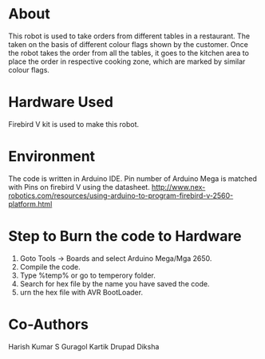 # About
This robot is used to take orders from different tables in  a restaurant. The taken on the basis of different colour flags shown by the customer. Once the robot takes the order from all the tables, it goes to the kitchen area to place the order in respective cooking zone, which are marked by similar colour flags. 

# Hardware Used
Firebird V kit is used to make this robot.

# Environment
The code is written in Arduino IDE. 
Pin number of Arduino Mega is matched with Pins on firebird V using the datasheet.
http://www.nex-robotics.com/resources/using-arduino-to-program-firebird-v-2560-platform.html

# Step to Burn the code to Hardware
1) Goto Tools -> Boards and select Arduino Mega/Mga 2650.
2) Compile the code.
3) Type %temp% or go to temperory folder.
4) Search for hex file by the name you have saved the code.
5) urn the hex file with AVR BootLoader.

# Co-Authors
Harish Kumar S Guragol
Kartik
Drupad
Diksha

